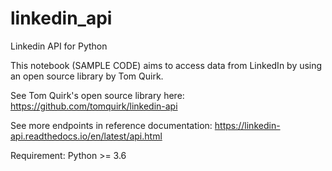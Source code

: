 # linkedin_api
Linkedin API for Python

This notebook (SAMPLE CODE) aims to access data from LinkedIn by using an open source library by Tom Quirk.

See Tom Quirk's open source library here: https://github.com/tomquirk/linkedin-api

See more endpoints in reference documentation: https://linkedin-api.readthedocs.io/en/latest/api.html

Requirement: Python >= 3.6

